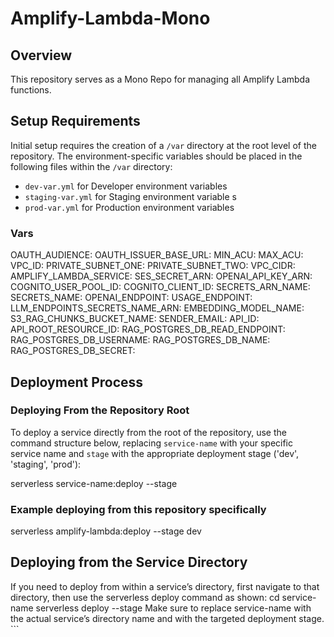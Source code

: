 # Amplify-Lambda-Mono

## Overview

This repository serves as a Mono Repo for managing all Amplify Lambda functions.

## Setup Requirements

Initial setup requires the creation of a `/var` directory at the root level of the repository. The environment-specific variables should be placed in the following files within the `/var` directory:

- `dev-var.yml` for Developer environment variables
- `staging-var.yml` for Staging environment variable    s
- `prod-var.yml` for Production environment variables

### Vars
OAUTH_AUDIENCE:
OAUTH_ISSUER_BASE_URL:
MIN_ACU: 
MAX_ACU:
VPC_ID: 
PRIVATE_SUBNET_ONE: 
PRIVATE_SUBNET_TWO: 
VPC_CIDR: 
AMPLIFY_LAMBDA_SERVICE: 
SES_SECRET_ARN: 
OPENAI_API_KEY_ARN: 
COGNITO_USER_POOL_ID: 
COGNITO_CLIENT_ID: 
SECRETS_ARN_NAME: 
SECRETS_NAME: 
OPENAI_ENDPOINT: 
USAGE_ENDPOINT: 
LLM_ENDPOINTS_SECRETS_NAME_ARN: 
EMBEDDING_MODEL_NAME: 
S3_RAG_CHUNKS_BUCKET_NAME: 
SENDER_EMAIL: 
API_ID: 
API_ROOT_RESOURCE_ID:
RAG_POSTGRES_DB_READ_ENDPOINT:
RAG_POSTGRES_DB_USERNAME:
RAG_POSTGRES_DB_NAME:
RAG_POSTGRES_DB_SECRET:


## Deployment Process

### Deploying From the Repository Root

To deploy a service directly from the root of the repository, use the command structure below, replacing `service-name` with your specific service name and `stage` with the appropriate deployment stage ('dev', 'staging', 'prod'):

serverless service-name:deploy --stage <stage>

### Example deploying from this repository specifically

serverless amplify-lambda:deploy --stage dev

## Deploying from the Service Directory

If you need to deploy from within a service’s directory, first navigate to that directory, then use the serverless deploy command as shown:
cd service-name
serverless deploy --stage <stage>
Make sure to replace service-name with the actual service’s directory name and <stage> with the targeted deployment stage. ```


